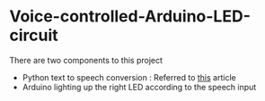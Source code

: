 # Voice-controlled-Arduino-LED-circuit

There are two components to this project

- Python text to speech conversion : Referred to [this](https://towardsdatascience.com/easy-speech-to-text-with-python-3df0d973b426) article
- Arduino lighting up the right LED according to the speech input
